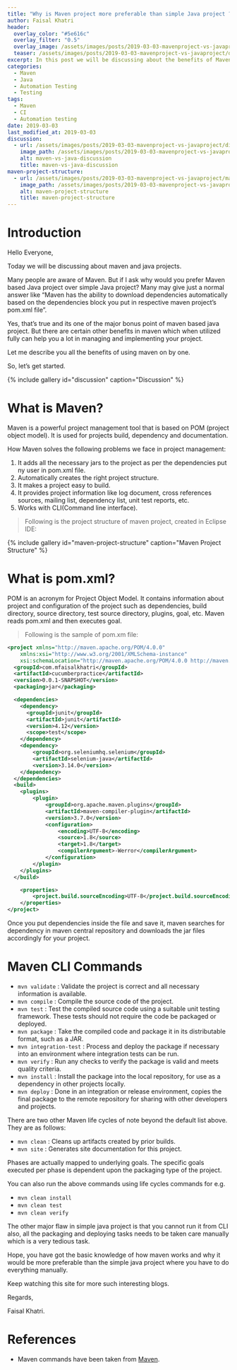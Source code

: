 ```yaml
---
title: "Why is Maven project more preferable than simple Java project ?"
author: Faisal Khatri
header:
  overlay_color: "#5e616c"
  overlay_filter: "0.5"
  overlay_image: /assets/images/posts/2019-03-03-mavenproject-vs-javaproject/discussion_overlay.png
  teaser: /assets/images/posts/2019-03-03-mavenproject-vs-javaproject/discussion_overlay.png
excerpt: In this post we will be discussing about the benefits of Maven project over simple Java project.
categories:
  - Maven
  - Java
  - Automation Testing
  - Testing
tags:
  - Maven
  - CI
  - Automation testing
date: 2019-03-03
last_modified_at: 2019-03-03
discussion:
  - url: /assets/images/posts/2019-03-03-mavenproject-vs-javaproject/discussion.jpg
    image_path: /assets/images/posts/2019-03-03-mavenproject-vs-javaproject/discussion.jpg
    alt: maven-vs-java-discussion
    title: maven-vs-java-discussion
maven-project-structure:
  - url: /assets/images/posts/2019-03-03-mavenproject-vs-javaproject/maven_project_screenshot.png
    image_path: /assets/images/posts/2019-03-03-mavenproject-vs-javaproject/maven_project_screenshot.png
    alt: maven-project-structure
    title: maven-project-structure
---
```


# Introduction

Hello Everyone,

Today we will be discussing about maven and java projects.

Many people are aware of Maven. But if I ask why would you prefer Maven based Java project over simple Java project?
Many may give just a normal answer like “Maven has the ability to download dependencies automatically based on the dependencies block you put in respective maven project’s pom.xml file”.

Yes, that’s true and its one of the major bonus point of maven based java project. But there are certain other benefits in maven which when utilized fully can help you a lot in managing and implementing your project.

Let me describe you all the benefits of using maven on by one.

So, let’s get started.

{% include gallery id="discussion" caption="Discussion" %}

# What is Maven?

Maven is a powerful project management tool that is based on POM (project object model). It is used for projects build, dependency and documentation.

How Maven solves the following problems we face in project management:
1. It adds all the necessary jars to the project as per the dependencies put ny user in pom.xml file.
1. Automatically creates the right project structure.
1. It makes a project easy to build.
1. It provides project information like log document, cross references sources, mailing list, dependency list, unit test reports, etc.
1. Works with CLI(Command line interface).

> Following is the project structure of maven project, created in Eclipse IDE:

{% include gallery id="maven-project-structure" caption="Maven Project Structure" %}

# What is pom.xml?

POM is an acronym for Project Object Model. It contains information about project and configuration of the project such as dependencies, build directory, source directory, test source directory, plugins, goal, etc.
Maven reads pom.xml and then executes goal.

> Following is the sample of pom.xm file:

```xml
<project xmlns="http://maven.apache.org/POM/4.0.0"
	xmlns:xsi="http://www.w3.org/2001/XMLSchema-instance"
	xsi:schemaLocation="http://maven.apache.org/POM/4.0.0 http://maven.apache.org/xsd/maven-4.0.0.xsd">
  <groupId>com.mfaisalkhatri</groupId>
  <artifactId>cucumberpractice</artifactId>
  <version>0.0.1-SNAPSHOT</version>
  <packaging>jar</packaging>

  <dependencies>
  	<dependency>
      <groupId>junit</groupId>
      <artifactId>junit</artifactId>
      <version>4.12</version>
      <scope>test</scope>
    </dependency>
    <dependency>
  		<groupId>org.seleniumhq.selenium</groupId>
  		<artifactId>selenium-java</artifactId>
  		<version>3.14.0</version>
  	</dependency>
  </dependencies>
  <build>
  	<plugins>
  		<plugin>
  			<groupId>org.apache.maven.plugins</groupId>
  			<artifactId>maven-compiler-plugin</artifactId>
  			<version>3.7.0</version>
  			<configuration>
  				<encoding>UTF-8</encoding>
  				<source>1.8</source>
  				<target>1.8</target>
  				<compilerArgument>-Werror</compilerArgument>
  			</configuration>
  		</plugin>
  	</plugins>
  </build>

	<properties>
		<project.build.sourceEncoding>UTF-8</project.build.sourceEncoding>
	</properties>
</project>
```

Once you put dependencies inside the file and save it, maven searches for dependency in maven central repository and downloads the jar files accordingly for your project.

# Maven CLI Commands

- `mvn validate` : Validate the project is correct and all necessary information is available.
- `mvn compile` : Compile the source code of the project.
- `mvn test` : Test the compiled source code using a suitable unit testing framework. These tests should not require the code be packaged or deployed.
- `mvn package` : Take the compiled code and package it in its distributable format, such as a JAR.
- `mvn integration-test` : Process and deploy the package if necessary into an environment where integration tests can be run.
- `mvn verify` : Run any checks to verify the package is valid and meets quality criteria.
- `mvn install` : Install the package into the local repository, for use as a dependency in other projects locally.
- `mvn deploy` : Done in an integration or release environment, copies the final package to the remote repository for sharing with other developers and projects.

There are two other Maven life cycles of note beyond the default list above. They are as follows:

- `mvn clean` : Cleans up artifacts created by prior builds.
- `mvn site` : Generates site documentation for this project.

Phases are actually mapped to underlying goals. The specific goals executed per phase is dependent upon the packaging type of the project.

You can also run the above commands using life cycles commands for e.g.
- `mvn clean install`
- `mvn clean test`
- `mvn clean verify`

The other major flaw in simple java project is that you cannot run it from CLI also, all the packaging and deploying tasks needs to be taken care manually which is a very tedious task.

Hope, you have got the basic knowledge of how maven works and why it would be more preferable than the simple java project where you have to do everything manually.

Keep watching this site for more such interesting blogs.

Regards,

Faisal Khatri.

# References
* Maven commands have been taken from [Maven](https://maven.apache.org).
